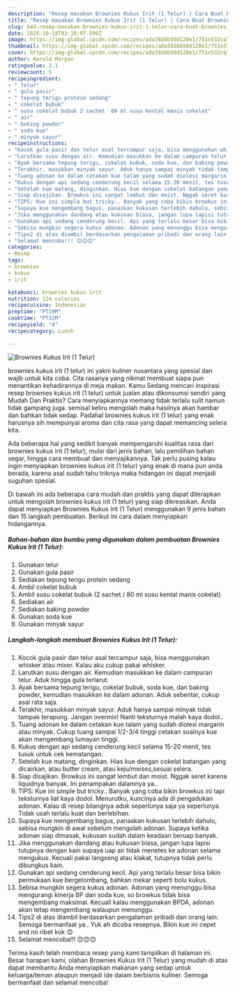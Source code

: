 ```yaml
---
description: "Resep masakan Brownies Kukus Irit (1 Telur) | Cara Buat Brownies Kukus Irit (1 Telur) Yang Menggugah Selera"
title: "Resep masakan Brownies Kukus Irit (1 Telur) | Cara Buat Brownies Kukus Irit (1 Telur) Yang Menggugah Selera"
slug: 544-resep-masakan-brownies-kukus-irit-1-telur-cara-buat-brownies-kukus-irit-1-telur-yang-menggugah-selera
date: 2020-10-18T03:18:07.596Z
image: https://img-global.cpcdn.com/recipes/ada3926b50d128e1/751x532cq70/brownies-kukus-irit-1-telur-foto-resep-utama.jpg
thumbnail: https://img-global.cpcdn.com/recipes/ada3926b50d128e1/751x532cq70/brownies-kukus-irit-1-telur-foto-resep-utama.jpg
cover: https://img-global.cpcdn.com/recipes/ada3926b50d128e1/751x532cq70/brownies-kukus-irit-1-telur-foto-resep-utama.jpg
author: Harold Morgan
ratingvalue: 3.1
reviewcount: 5
recipeingredient:
- " telur"
- " gula pasir"
- " tepung terigu protein sedang"
- " cokelat bubuk"
- " susu cokelat bubuk 2 sachet  80 ml susu kental manis cokelat"
- " air"
- " baking powder"
- " soda kue"
- " minyak sayur"
recipeinstructions:
- "Kocok gula pasir dan telur asal tercampur saja, bisa menggunakan whisker atau mixer. Kalau aku cukup pakai whisker."
- "Larutkan susu dengan air. Kemudian masukkan ke dalam campuran telur. Aduk hingga gula terlarut."
- "Ayak bersama tepung terigu, cokelat bubuk, soda kue, dan baking powder, kemudian masukkan ke dalam adonan. Aduk sebentar, cukup asal rata saja."
- "Terakhir, masukkan minyak sayur. Aduk hanya sampai minyak tidak tampak terapung. Jangan overmix! Nanti teksturnya malah kaya dodol.."
- "Tuang adonan ke dalam cetakan kue talam yang sudah diolesi margarin atau minyak. Cukup tuang sampai 1/2-3/4 tinggi cetakan soalnya kue akan mengembang lumayan tinggi."
- "Kukus dengan api sedang cenderung kecil selama 15-20 menit, tes tusuk untuk cek kematangan."
- "Setelah kue matang, dinginkan. Hias kue dengan cokelat batangan yang dicairkan, atau butter cream, atau keju/meises,sesuai selera."
- "Siap disajikan. Browkus ini sangat lembut dan moist. Nggak seret karena liquidnya banyak. Ini penampakan dalamnya ya.."
- "TIPS: Kue ini simple but tricky.. Banyak yang coba bikin browkus ini tapi teksturnya liat kaya dodol. Menurutku, kuncinya ada di pengadukan adonan. Kalau di resep bilangnya aduk seperlunya saja ya seperlunya. Tidak usah terlalu kuat dan berlebihan."
- "Supaya kue mengembang bagus, panaskan kukusan terlebih dahulu, sebisa mungkin di awal sebelum mengolah adonan. Supaya ketika adonan siap dimasak, kukusan sudah dalam keadaan beruap banyak."
- "Jika menggunakan dandang atau kukusan biasa, jangan lupa lapisi tutupnya dengan kain supaya uap air tidak menetes ke adonan selama mengukus. Kecuali pakai langseng atau klakat, tutupnya tidak perlu dibungkus kain."
- "Gunakan api sedang cenderung kecil. Api yang terlalu besar bisa bikin permukaan kue bergelombang, bahkan mekar seperti bolu kukus."
- "Sebisa mungkin segera kukus adonan. Adonan yang menunggu bisa mengurangi kinerja BP dan soda kue, so browkus tidak bisa mengembang maksimal. Kecuali kalau menggunakan BPDA, adonan akan tetap mengembang walaupun menunggu."
- "Tips2 di atas diambil berdasarkan pengalaman pribadi dan orang lain. Semoga bermanfaat ya.. Yuk ah dicoba resepnya. Bikin kue ini cepet and no ribet kok 😊"
- "Selamat mencoba!!! 😊😊😊"
categories:
- Resep
tags:
- brownies
- kukus
- irit

katakunci: brownies kukus irit 
nutrition: 124 calories
recipecuisine: Indonesian
preptime: "PT19M"
cooktime: "PT32M"
recipeyield: "4"
recipecategory: Lunch

---
```



![Brownies Kukus Irit (1 Telur)](https://img-global.cpcdn.com/recipes/ada3926b50d128e1/751x532cq70/brownies-kukus-irit-1-telur-foto-resep-utama.jpg)


brownies kukus irit (1 telur) ini yakni kuliner nusantara yang spesial dan wajib untuk kita coba. Cita rasanya yang nikmat membuat siapa pun menantikan kehadirannya di meja makan.
Kamu Sedang mencari inspirasi resep brownies kukus irit (1 telur) untuk jualan atau dikonsumsi sendiri yang Mudah Dan Praktis? Cara menyiapkannya memang tidak terlalu sulit namun tidak gampang juga. semisal keliru mengolah maka hasilnya akan hambar dan bahkan tidak sedap. Padahal brownies kukus irit (1 telur) yang enak harusnya sih mempunyai aroma dan cita rasa yang dapat memancing selera kita.

Ada beberapa hal yang sedikit banyak mempengaruhi kualitas rasa dari brownies kukus irit (1 telur), mulai dari jenis bahan, lalu pemilihan bahan segar, hingga cara membuat dan menyajikannya. Tak perlu pusing kalau ingin menyiapkan brownies kukus irit (1 telur) yang enak di mana pun anda berada, karena asal sudah tahu triknya maka hidangan ini dapat menjadi suguhan spesial.




Di bawah ini ada beberapa cara mudah dan praktis yang dapat diterapkan untuk mengolah brownies kukus irit (1 telur) yang siap dikreasikan. Anda dapat menyiapkan Brownies Kukus Irit (1 Telur) menggunakan 9 jenis bahan dan 15 langkah pembuatan. Berikut ini cara dalam menyiapkan hidangannya.

<!--inarticleads1-->

##### Bahan-bahan dan bumbu yang digunakan dalam pembuatan Brownies Kukus Irit (1 Telur):

1. Gunakan  telur
1. Gunakan  gula pasir
1. Sediakan  tepung terigu protein sedang
1. Ambil  cokelat bubuk
1. Ambil  susu cokelat bubuk (2 sachet / 80 ml susu kental manis cokelat)
1. Sediakan  air
1. Sediakan  baking powder
1. Gunakan  soda kue
1. Gunakan  minyak sayur




<!--inarticleads2-->

##### Langkah-langkah membuat Brownies Kukus Irit (1 Telur):

1. Kocok gula pasir dan telur asal tercampur saja, bisa menggunakan whisker atau mixer. Kalau aku cukup pakai whisker.
1. Larutkan susu dengan air. Kemudian masukkan ke dalam campuran telur. Aduk hingga gula terlarut.
1. Ayak bersama tepung terigu, cokelat bubuk, soda kue, dan baking powder, kemudian masukkan ke dalam adonan. Aduk sebentar, cukup asal rata saja.
1. Terakhir, masukkan minyak sayur. Aduk hanya sampai minyak tidak tampak terapung. Jangan overmix! Nanti teksturnya malah kaya dodol..
1. Tuang adonan ke dalam cetakan kue talam yang sudah diolesi margarin atau minyak. Cukup tuang sampai 1/2-3/4 tinggi cetakan soalnya kue akan mengembang lumayan tinggi.
1. Kukus dengan api sedang cenderung kecil selama 15-20 menit, tes tusuk untuk cek kematangan.
1. Setelah kue matang, dinginkan. Hias kue dengan cokelat batangan yang dicairkan, atau butter cream, atau keju/meises,sesuai selera.
1. Siap disajikan. Browkus ini sangat lembut dan moist. Nggak seret karena liquidnya banyak. Ini penampakan dalamnya ya..
1. TIPS: Kue ini simple but tricky.. Banyak yang coba bikin browkus ini tapi teksturnya liat kaya dodol. Menurutku, kuncinya ada di pengadukan adonan. Kalau di resep bilangnya aduk seperlunya saja ya seperlunya. Tidak usah terlalu kuat dan berlebihan.
1. Supaya kue mengembang bagus, panaskan kukusan terlebih dahulu, sebisa mungkin di awal sebelum mengolah adonan. Supaya ketika adonan siap dimasak, kukusan sudah dalam keadaan beruap banyak.
1. Jika menggunakan dandang atau kukusan biasa, jangan lupa lapisi tutupnya dengan kain supaya uap air tidak menetes ke adonan selama mengukus. Kecuali pakai langseng atau klakat, tutupnya tidak perlu dibungkus kain.
1. Gunakan api sedang cenderung kecil. Api yang terlalu besar bisa bikin permukaan kue bergelombang, bahkan mekar seperti bolu kukus.
1. Sebisa mungkin segera kukus adonan. Adonan yang menunggu bisa mengurangi kinerja BP dan soda kue, so browkus tidak bisa mengembang maksimal. Kecuali kalau menggunakan BPDA, adonan akan tetap mengembang walaupun menunggu.
1. Tips2 di atas diambil berdasarkan pengalaman pribadi dan orang lain. Semoga bermanfaat ya.. Yuk ah dicoba resepnya. Bikin kue ini cepet and no ribet kok 😊
1. Selamat mencoba!!! 😊😊😊




Terima kasih telah membaca resep yang kami tampilkan di halaman ini. Besar harapan kami, olahan Brownies Kukus Irit (1 Telur) yang mudah di atas dapat membantu Anda menyiapkan makanan yang sedap untuk keluarga/teman ataupun menjadi ide dalam berbisnis kuliner. Semoga bermanfaat dan selamat mencoba!
